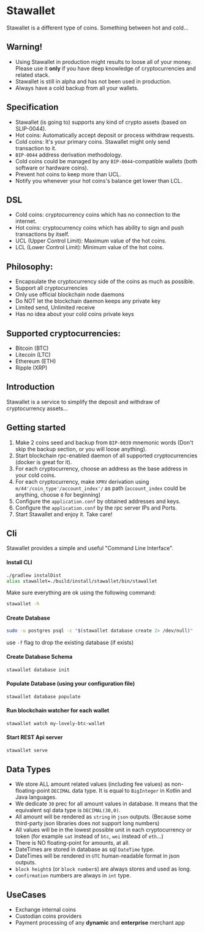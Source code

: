 # Stawallet
Stawallet is a different type of coins. Something between hot and cold...

## Warning!
* Using Stawallet in production might results to loose all of your money. Please use it **only** if you have deep knowledge of cryptocurrencies and related stack.
* Stawallet is still in alpha and has not been used in production.
* Always have a cold backup from all your wallets.

## Specification
* Stawallet (is going to) supports any kind of crypto assets (based on SLIP-0044).
* Hot coins: Automatically accept deposit or process withdraw requests.
* Cold coins: It's your primary coins. Stawallet might only send transaction to it.
* `BIP-0044` address derivation methodology.
* Cold coins could be managed by any `BIP-0044`-compatible wallets (both software or hardware coins).
* Prevent hot coins to keep more than UCL.
* Notify you whenever your hot coins's balance get lower than LCL.

## DSL
* Cold coins: cryptocurrency coins which has no connection to the internet.
* Hot coins: cryptocurrency coins which has ability to sign and push transactions by itself.
* UCL (Upper Control Limit): Maximum value of the hot coins.
* LCL (Lower Control Limit): Minimum value of the hot coins.

## Philosophy:
* Encapsulate the cryptocurrency side of the coins as much as possible.
* Support all cryptocurrencies
* Only use official blockchain node daemons
* Do NOT let the blockchain daemon keeps any private key
* Limited send, Unlimited receive
* Has no idea about your cold coins private keys

## Supported cryptocurrencies:
* Bitcoin (BTC)
* Litecoin (LTC)
* Ethereum (ETH)
* Ripple (XRP)

## Introduction
Stawallet is a service to simplify the deposit and withdraw of cryptocurrency assets...

## Getting started
1. Make 2 coins seed and backup from `BIP-0039` mnemonic words (Don't skip the backup section, or you will loose anything).
2. Start blockchain rpc-enabled daemon of all supported cryptocurrencies (docker is great for it).
3. For each cryptocurrency, choose an address as the base address in your cold coins.
4. For each cryptocurrency, make `XPRV` derivation using `m/44'/coin_type'/account_index'/` as path (`account_index` could be anything, choose `0` for beginning)
5. Configure the `application.conf` by obtained addresses and keys.
6. Configure the `application.conf` by the rpc server IPs and Ports.
7. Start Stawallet and enjoy it. Take care!

## Cli
Stawallet provides a simple and useful "Command Line Interface".

#### Install CLI
```bash
./gradlew instalDist
alias stawallet=./build/install/stawallet/bin/stawallet
```

Make sure everything are ok using the following command:
```bash
stawallet -h
```

#### Create Database
```bash
sudo -u postgres psql -c "$(stawallet database create 2> /dev/null)"
```

use `-f` flag to drop the existing database (if exists)

#### Create Database Schema
```bash
stawallet database init
```

#### Populate Database (using your configuration file)
```bash
stawallet database populate
```

#### Run blockchain watcher for each wallet
```bash
stawallet watch my-lovely-btc-wallet
```

#### Start REST Api server
```bash
stawallet serve
```

## Data Types
* We store ALL amount related values (including fee values) as non-floating-point `DECIMAL` data type. It is equal to `BigInteger` in Kotlin and Java languages.
* We dedicate `30` prec for all amount values in database. It means that the equivalent sql data type is `DECIMAL(30,0)`. 
* All amount will be rendered as `string` in `json` outputs. (Because some third-party json libraries does not support long numbers)
* All values will be in the lowest possible unit in each cryptocurrency or token (for example `sat` instead of `btc`, `wei` instead of `eth`...)
* There is NO floating-point for amounts, at all.
* DateTimes are stored in database as sql `DateTime` type.
* DateTimes will be rendered in `UTC` human-readable format in json outputs.
* `block height`s (or `block number`s) are always stores and used as long.
* `confirmation` numbers are always in `int` type.

## UseCases
* Exchange internal coins
* Custodian coins providers
* Payment processing of any **dynamic** and **enterprise** merchant app

